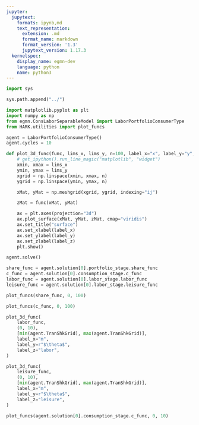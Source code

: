 ```yaml
---
jupyter:
  jupytext:
    formats: ipynb,md
    text_representation:
      extension: .md
      format_name: markdown
      format_version: '1.3'
      jupytext_version: 1.17.3
  kernelspec:
    display_name: egmn-dev
    language: python
    name: python3
---
```


```python
import sys

sys.path.append("../")
```

```python
import matplotlib.pyplot as plt
import numpy as np
from egmn.ConsLaborSeparableModel import LaborPortfolioConsumerType
from HARK.utilities import plot_funcs
```

```python pycharm={"name": "#%%\n"}
agent = LaborPortfolioConsumerType()
agent.cycles = 10
```

```python
def plot_3d_func(func, lims_x, lims_y, n=100, label_x="x", label_y="y", label_z="z"):
    # get_ipython().run_line_magic("matplotlib", "widget")
    xmin, xmax = lims_x
    ymin, ymax = lims_y
    xgrid = np.linspace(xmin, xmax, n)
    ygrid = np.linspace(ymin, ymax, n)

    xMat, yMat = np.meshgrid(xgrid, ygrid, indexing="ij")

    zMat = func(xMat, yMat)

    ax = plt.axes(projection="3d")
    ax.plot_surface(xMat, yMat, zMat, cmap="viridis")
    ax.set_title("surface")
    ax.set_xlabel(label_x)
    ax.set_ylabel(label_y)
    ax.set_zlabel(label_z)
    plt.show()
```

```python pycharm={"name": "#%%\n"}
agent.solve()
```

```python
share_func = agent.solution[0].portfolio_stage.share_func
c_func = agent.solution[0].consumption_stage.c_func
labor_func = agent.solution[0].labor_stage.labor_func
leisure_func = agent.solution[0].labor_stage.leisure_func
```

```python
plot_funcs(share_func, 0, 100)
```

```python
plot_funcs(c_func, 0, 100)
```

```python pycharm={"name": "#%%\n"}
plot_3d_func(
    labor_func,
    (0, 10),
    [min(agent.TranShkGrid), max(agent.TranShkGrid)],
    label_x="m",
    label_y=r"$\theta$",
    label_z="labor",
)
```

```python
plot_3d_func(
    leisure_func,
    (0, 10),
    [min(agent.TranShkGrid), max(agent.TranShkGrid)],
    label_x="m",
    label_y=r"$\theta$",
    label_z="leisure",
)
```

```python pycharm={"name": "#%%\n"}
plot_funcs(agent.solution[0].consumption_stage.c_func, 0, 10)
```

```python

```
